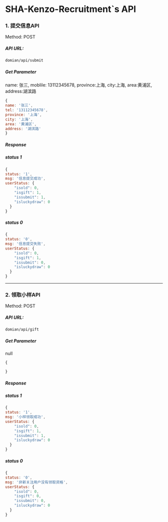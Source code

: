# SHA-Kenzo-Recruitment`s API

### 1. 提交信息API

Method: POST

##### API URL:

```html
domian/api/submit
```
##### Get Parameter

name: 张三, moblile: 13112345678, province:上海, city:上海, area:黄浦区, address:湖滨路

```javascript
{
name: '张三',
tel: '13112345678',
province: '上海',
city: '上海',
area: '黄浦区',
address: '湖滨路'
}
```

##### Response

##### status 1

```javascript
{
status: '1',
msg: '信息提交成功',
userStatus: {
    "isold": 0,
    "isgift": 1,
    "issubmit": 1,
    "isluckydraw": 0
  }
}
```

#####  status 0

```javascript
{
status: '0',
msg: '信息提交失败',
userStatus: {
    "isold": 0,
    "isgift": 1,
    "issubmit": 0,
    "isluckydraw": 0
  }
}
```

---

### 2. 领取小样API

Method: POST

##### API URL:

```html
domian/api/gift
```
##### Get Parameter
null

```javascript
{

}
```

##### Response

##### status 1

```javascript
{
status: '1',
msg: '小样领取成功',
userStatus: {
    "isold": 0,
    "isgift": 1,
    "issubmit": 1,
    "isluckydraw": 0
  }
}
```

#####  status 0

```javascript
{
status: '0',
msg: '非新关注用户没有领取资格',
userStatus: {
    "isold": 0,
    "isgift": 0,
    "issubmit": 0,
    "isluckydraw": 0
  }
}
```
